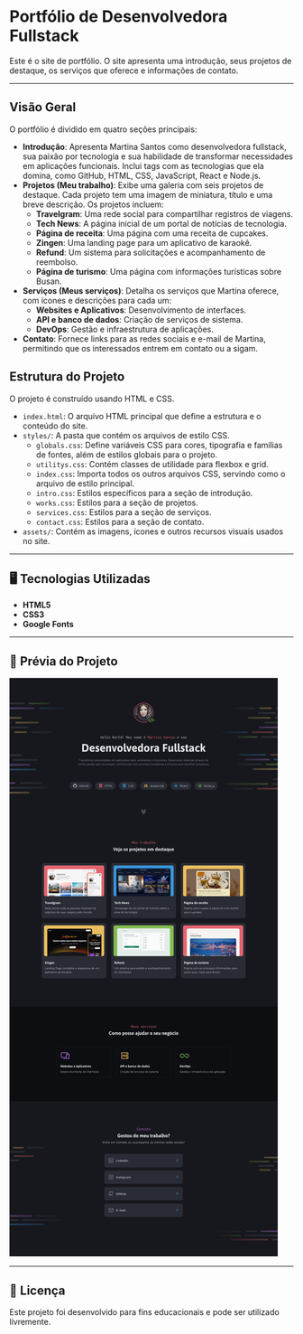 # Portfólio de Desenvolvedora Fullstack

Este é o site de portfólio. O site apresenta uma introdução, seus projetos de destaque, os serviços que oferece e informações de contato.

---

## Visão Geral

O portfólio é dividido em quatro seções principais:

* **Introdução**: Apresenta Martina Santos como desenvolvedora fullstack, sua paixão por tecnologia e sua habilidade de transformar necessidades em aplicações funcionais. Inclui tags com as tecnologias que ela domina, como GitHub, HTML, CSS, JavaScript, React e Node.js.
* **Projetos (Meu trabalho)**: Exibe uma galeria com seis projetos de destaque. Cada projeto tem uma imagem de miniatura, título e uma breve descrição. Os projetos incluem:
    * **Travelgram**: Uma rede social para compartilhar registros de viagens.
    * **Tech News**: A página inicial de um portal de notícias de tecnologia.
    * **Página de receita**: Uma página com uma receita de cupcakes.
    * **Zingen**: Uma landing page para um aplicativo de karaokê.
    * **Refund**: Um sistema para solicitações e acompanhamento de reembolso.
    * **Página de turismo**: Uma página com informações turísticas sobre Busan.
* **Serviços (Meus serviços)**: Detalha os serviços que Martina oferece, com ícones e descrições para cada um:
    * **Websites e Aplicativos**: Desenvolvimento de interfaces.
    * **API e banco de dados**: Criação de serviços de sistema.
    * **DevOps**: Gestão e infraestrutura de aplicações.
* **Contato**: Fornece links para as redes sociais e e-mail de Martina, permitindo que os interessados entrem em contato ou a sigam.

## Estrutura do Projeto

O projeto é construído usando HTML e CSS.

* `index.html`: O arquivo HTML principal que define a estrutura e o conteúdo do site.
* `styles/`: A pasta que contém os arquivos de estilo CSS.
    * `globals.css`: Define variáveis CSS para cores, tipografia e famílias de fontes, além de estilos globais para o projeto.
    * `utilitys.css`: Contém classes de utilidade para flexbox e grid.
    * `index.css`: Importa todos os outros arquivos CSS, servindo como o arquivo de estilo principal.
    * `intro.css`: Estilos específicos para a seção de introdução.
    * `works.css`: Estilos para a seção de projetos.
    * `services.css`: Estilos para a seção de serviços.
    * `contact.css`: Estilos para a seção de contato.
* `assets/`: Contém as imagens, ícones e outros recursos visuais usados no site.

---

## 🖥️ Tecnologias Utilizadas

* **HTML5**
* **CSS3**
* **Google Fonts**

---

## 📸 Prévia do Projeto

![Prévia da Página](.github/preview.jpg)

---

## 📄 Licença

Este projeto foi desenvolvido para fins educacionais e pode ser utilizado livremente.
